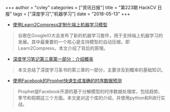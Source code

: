 +++
author = "cvley"
categories = ["资讯日报"]
title = "第223期 HackCV 日报"
tags = ["深度学习","机器学习"]
date = "2018-05-13"
+++

- [使用Learn2Compress定制化端上机器学习模型](https://ai.googleblog.com/2018/05/custom-on-device-ml-models.html?from=hackcv&hmsr=hackcv.com&utm_medium=hackcv.com&utm_source=hackcv.com)

> 谷歌在GoogleIO大会发布了新的机器学习套件，用于支持端上机器学习的发展。其中最重要的一个核心是支持模型的自动压缩，即Learn2Compress，本文介绍了背后的原理。

- [深度学习笔记第三章第一部分：介绍概率](https://towardsdatascience.com/deep-learning-book-notes-chapter-3-part-1-introduction-to-probability-49d13c997f2a?from=hackcv&hmsr=hackcv.com&utm_medium=hackcv.com&utm_source=hackcv.com)

> 本文总结了深度学习圣书的第三章的一部分，主要涉及到概率的基础知识。

- [使用Facebook的Prophet快速生成准确的时序数据预测](https://www.analyticsvidhya.com/blog/2018/05/generate-accurate-forecasts-facebook-prophet-python-r/?from=hackcv&hmsr=hackcv.com&utm_medium=hackcv.com&utm_source=hackcv.com)

> Prophet是Facebook开源的基于分解模型的时序数据处理库，包括趋势、季节和假期这三个方面。本文是对这个库的介绍，并使用python和R进行实战。

